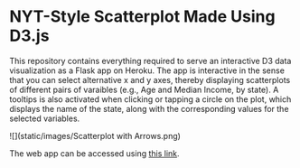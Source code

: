 # NYT-Style Scatterplot Made Using D3.js

This repository contains everything required to serve an interactive D3 data visualization as a Flask app on Heroku. The app is interactive in the sense that you can select alternative x and y axes, thereby displaying scatterplots of different pairs of varaibles (e.g., Age and Median Income, by state). A tooltips is also activated when clicking or tapping a circle on the plot, which displays the name of the state, along with the corresponding values for the selected variables. 

![](static/images/Scatterplot with Arrows.png)

The web app can be accessed using [this link](https://nyt-style-scatterplot.herokuapp.com).
